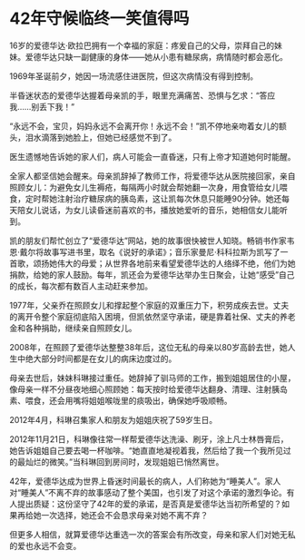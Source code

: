 # 42年守候临终一笑值得吗

16岁的爱德华达·欧拉巴拥有一个幸福的家庭：疼爰自己的父母，崇拜自己的妹妹。爱德华达只缺一副健康的身体——她从小患有糖尿病，病情随时都会恶化。

1969年圣诞前夕，她因一场流感住进医院，但这次病情没有得到控制。

半昏迷状态的爱德华达握着母亲凯的手，眼里充满痛苦、恐惧与乞求：“答应我……别丢下我！”

“永远不会，宝贝，妈妈永远不会离开你！永远不会！”凯不停地亲吻着女儿的额头，泪水滴落到她脸上，但她已经感觉不到了。

医生遗憾地告诉她的家人们，病人可能会一直昏迷，只有上帝才知道她何时能醒。

全家人都坚信她会醒来。母亲凯辞掉了教师工作，将爱德华达从医院接回家，亲自照顾女儿：为避免女儿生褥疮，每隔两小时就会帮她翻一次身，用食管给女儿喂食，定时帮她注射治疗糖尿病的胰岛素，这让凯每次休息只能睡90分钟。她还每天陪女儿说话，为女儿读昏迷前喜欢的书，播放她爱听的音乐，她相信女儿能听到。

凯的朋友们帮忙创立了“爱德华达”网站，她的故事很快被世人知晓。畅销书作家韦恩·戴尔将故事写进书里，取名《说好的承诺》；音乐家曼尼·科科拉斯为凯写了一首歌，颂扬她伟大的母爱；从世界各地前来看望爱德华达的人络绎不绝，他们为她捐款，给她的家人鼓励。每年，凯还会为爱德华达举办生日聚会，让她“感受”自己的成长，每次都有数百人主动赶来参加。

1977年，父亲乔在照顾女儿和撑起整个家庭的双重压力下，积劳成疾去世。丈夫的离开令整个家庭彻底陷入困境，但凯依然坚守承诺，硬是靠着社保、丈夫的养老金和各种捐助，继续亲自照顾女儿。

2008年，在照顾了爱德华达整整38年后，这位无私的母亲以80岁高龄去世，她人生中绝大部分时间都是在女儿的病床边度过的。

母亲去世后，妹妹科琳接过重任。她辞掉了驯马师的工作，搬到姐姐居住的小屋，像母亲一样不分昼夜地细心照顾她：每天按时给爱德华达翻身、清理、注射胰岛素、喂食，还会用嘴将姐姐喉咙里的痰吸出，确保她呼吸顺畅。

2012年4月，科琳召集家人和朋友为姐姐庆祝了59岁生日。

2012年11月21日，科琳像往常一样帮爱德华达洗澡、刷牙，涂上凡士林唇膏后，她告诉姐姐自己要去喝一杯咖啡。“她直直地凝视着我，然后给了我一个我所见过的最灿烂的微笑。”当科琳回到房间时，发现姐姐已悄然离世。

42年，爱德华达成为世界上昏迷时间最长的病人，人们称她为“睡美人”。家人对“睡美人”不离不弃的故事感动了整个美国，也引发了对这个承诺的激烈争论。有人提出质疑：这份坚守了42年的爱的承诺，是否真是爱德华达当初所希望的？如果再给她一次选择，她还会不会恳求母亲对她不离不弃？

但更多人相信，就算爱德华达重选一次的答案会有所改变，母亲和家人们对她无私的爱也永远不会变。
